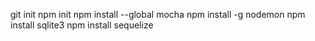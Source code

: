 git init
npm init
npm install --global mocha
npm install -g nodemon
npm install sqlite3
npm install sequelize